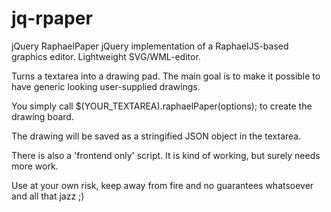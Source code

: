 jq-rpaper
=========

jQuery RaphaelPaper
jQuery implementation of a RaphaelJS-based graphics editor.
Lightweight SVG/WML-editor.

Turns a textarea into a drawing pad. The main goal is to make it possible to have generic looking user-supplied drawings.

You simply call $(YOUR_TEXTAREA).raphaelPaper(options); to create the drawing board.

The drawing will be saved as a stringified JSON object in the textarea.

There is also a 'frontend only' script. It is kind of working, but surely needs more work.

Use at your own risk, keep away from fire and no guarantees whatsoever and all that jazz ;)
